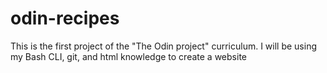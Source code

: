 # odin-recipes

This is the first project of the "The Odin project" curriculum.
I will be using my Bash CLI, git, and html knowledge to create a website